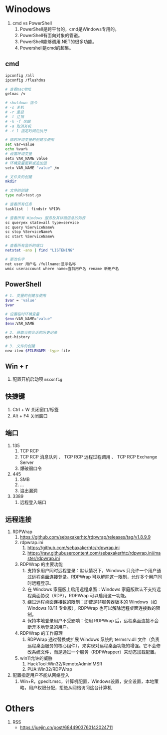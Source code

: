 
# Winodows
1. cmd vs PowerShell
    1. PowerShell是跨平台的，cmd是Windows专用的。
    2. PowerShell有面向对象的管道。
    3. PowerShell能够调用.NET的很多功能。
    4. Powershell是cmd的超集。

## cmd
```sh
ipconfig /all
ipconfig /flushdns

# 查看mac地址
getmac /v

# shutdown 指令
# -s 关机
# -r 重启
# -l 注销
# -h -f 休眠
# -a 取消关机
# -t 1 指定时间后执行

# 临时环境变量的创建与使用
set var=value
echo %var%
# 设置环境变量
setx VAR_NAME value
# 环境变量更新或追加值
setx VAR_NAME "value" /m

# 文件夹的创建
mkdir

# 文件的创建
type nul>test.go

# 查看所有任务
tasklist ｜ findstr %PID%

# 查看所有 Windows 服务及其详细信息的列表
sc queryex state=all type=service
sc query %ServiceName%
sc stop %ServiceName%
sc start %ServiceName%

# 查看所有监听的端口
netstat -ano | find "LISTENING" 

# 更改名字
net user 用户名 /fullname:显示名称
wmic useraccount where name=当前用户名 rename 新用户名
```


## PowerShell
```sh
# 1. 变量的创建与使用
$var = 'value'
$var

# 设置临时环境变量
$env:VAR_NAME="value"
$env:VAR_NAME

# 2. 获取当前会话的历史记录
get-history

# 3. 文件的创建
new-item $FILENAEM -type file
```

## Win + r
1. 配置开机启动项 ``msconfig``

## 快捷键
1. Ctrl + W 关闭窗口/标签
2. Alt + F4 关闭窗口


## 端口
1. 135
    1. TCP RCP
    2. TCP RCP 消息队列 、 TCP RCP 远程过程调用 、 TCP RCP Exchange Server
    3. 爆破弱口令
2. 445
    1. SMB
    2. ...
    3. 溢出漏洞
3. 3389
    1. 远程登入端口

## 远程连接
1. RDPWrap 
    1. https://github.com/sebaxakerhtc/rdpwrap/releases/tag/v1.8.9.9
    2. rdpwrap.ini 
        1. https://github.com/sebaxakerhtc/rdpwrap.ini 
        2. https://raw.githubusercontent.com/sebaxakerhtc/rdpwrap.ini/master/rdpwrap.ini
    3. RDPWrap 的主要功能
        1. 支持多用户同时远程登录：默认情况下，Windows 只允许一个用户通过远程桌面连接登录。RDPWrap 可以解除这一限制，允许多个用户同时远程登录。
        2. 在 Windows 家庭版上启用远程桌面：Windows 家庭版默认不支持远程桌面协议（RDP），RDPWrap 可以启用这一功能。
        3. 绕过远程桌面连接数的限制：即使是非服务器版本的 Windows（如 Windows 10/11 专业版），RDPWrap 也可以解除远程桌面连接数的限制。
        4. 保持本地登录用户不受影响：使用 RDPWrap 后，远程桌面连接不会断开本地登录的用户。
    4. RDPWrap 的工作原理
        1. RDPWrap 通过替换或扩展 Windows 系统的 termsrv.dll 文件（负责远程桌面服务的核心组件），来实现对远程桌面功能的增强。它不会修改系统文件，而是通过一个服务（RDPWrapper）来动态加载配置。
    5. win11允许的威胁
        1. HackTool:Win32/RemoteAdmin!MSR
        2. PUA:Win32/RDPWrap
2. 配置指定用户不能从网络登入
    1. Win+R，gpedit.msc，计算机配置，Windows设置，安全设置，本地策略，用户权限分配，拒绝从网络访问这台计算机

# Others
1. RSS
    - https://juejin.cn/post/6844903760142024711